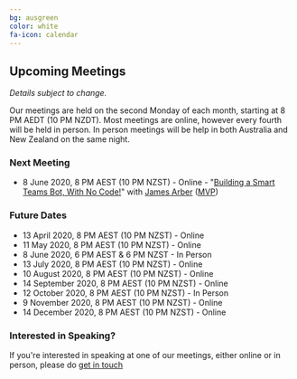 ```yaml
---
bg: ausgreen
color: white
fa-icon: calendar
---
```


## Upcoming Meetings

_Details subject to change._

Our meetings are held on the second Monday of each month, starting at 8 PM AEDT (10 PM NZDT). Most meetings are online, however every fourth will be held in person. In person meetings will be help in both Australia and New Zealand on the same night.

### Next Meeting

* 8 June 2020, 8 PM AEST (10 PM NZST) - Online - "[Building a Smart Teams Bot, With No Code!](https://www.meetup.com/ANZ-PowerShell-UserGroup/events/270777546/)" with [James Arber](https://twitter.com/UCMadScientist) ([MVP](https://mvp.microsoft.com/en-us/PublicProfile/5003444))

### Future Dates

* 13 April 2020, 8 PM AEST (10 PM NZST) - Online
* 11 May 2020, 8 PM AEST (10 PM NZST) - Online
* 8 June 2020, 6 PM AEST & 6 PM NZST - In Person
* 13 July 2020, 8 PM AEST (10 PM NZST) - Online
* 10 August 2020, 8 PM AEST (10 PM NZST) - Online
* 14 September 2020, 8 PM AEST (10 PM NZST) - Online
* 12 October 2020, 8 PM AEST (10 PM NZST) - In Person
* 9 November 2020, 8 PM AEST (10 PM NZST) - Online
* 14 December 2020, 8 PM AEST (10 PM NZST) - Online

### Interested in Speaking?

If you're interested in speaking at one of our meetings, either online or in person, please do [get in touch](https://anzpsug.github.io/#contact)
